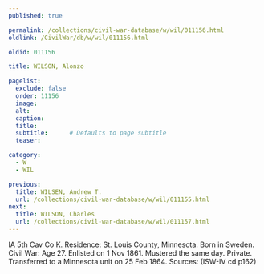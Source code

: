 ```yaml
---
published: true

permalink: /collections/civil-war-database/w/wil/011156.html
oldlink: /CivilWar/db/w/wil/011156.html

oldid: 011156

title: WILSON, Alonzo

pagelist:
  exclude: false
  order: 11156
  image: 
  alt:
  caption:
  title:
  subtitle:      # Defaults to page subtitle
  teaser:

category: 
  - W 
  - WIL

previous:
  title: WILSEN, Andrew T.
  url: /collections/civil-war-database/w/wil/011155.html  
next:
  title: WILSON, Charles
  url: /collections/civil-war-database/w/wil/011157.html   
---
```

IA 5th Cav Co K. Residence: St. Louis County, Minnesota. Born in Sweden. Civil War: Age 27. Enlisted on 1 Nov 1861. Mustered the same day. Private. Transferred to a Minnesota unit on 25 Feb 1864. Sources: (ISW-IV cd p162)